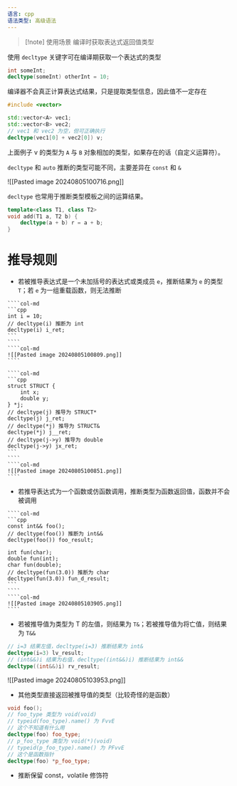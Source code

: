 ```yaml
---
语言: cpp
语法类型: 高级语法
---
```

> [!note] 使用场景
> 编译时获取表达式返回值类型

使用 `decltype` 关键字可在编译期获取一个表达式的类型

```cpp
int someInt;
decltype(someInt) otherInt = 10;
```

编译器不会真正计算表达式结果，只是提取类型信息，因此值不一定存在

```cpp
#include <vector>

std::vector<A> vec1;
std::vector<B> vec2;
// vec1 和 vec2 为空，但可正确执行
decltype(vec1[0] + vec2[0]) v;
```

上面例子 v 的类型为 `A` 与 `B` 对象相加的类型，如果存在的话（自定义运算符）。

`decltype` 和 `auto` 推断的类型可能不同，主要差异在 `const` 和 `&`

![[Pasted image 20240805100716.png]]

`decltype` 也常用于推断类型模板之间的运算结果。

```cpp
template<class T1, class T2>
void add(T1 a, T2 b) {
    decltype(a + b) r = a + b;
}
```
# 推导规则

* 若被推导表达式是一个未加括号的表达式或类成员 `e`，推断结果为 `e` 的类型 `T`；若 `e` 为一组重载函数，则无法推断

`````col
````col-md
```cpp
int i = 10;
// decltype(i) 推断为 int
decltype(i) i_ret;
```
````
````col-md
![[Pasted image 20240805100809.png]]
````
`````
`````col
````col-md
```cpp
struct STRUCT {
    int x;
    double y;
} *j;
// decltype(j) 推导为 STRUCT*
decltype(j) j_ret;
// decltype(*j) 推导为 STRUCT&
decltype(*j) j__ret;
// decltype(j->y) 推导为 double
decltype(j->y) jx_ret;
```
````
````col-md
![[Pasted image 20240805100851.png]]
````
`````

* 若推导表达式为一个函数或仿函数调用，推断类型为函数返回值，函数并不会被调用

`````col
````col-md
```cpp
const int&& foo();
// decltype(foo()) 推断为 int&&
decltype(foo()) foo_result;

int fun(char);
double fun(int);
char fun(double);
// decltype(fun(3.0)) 推断为 char
decltype(fun(3.0)) fun_d_result;
```
````
````col-md
![[Pasted image 20240805103905.png]]
````
`````

* 若被推导值为类型为 T 的左值，则结果为 `T&`；若被推导值为将亡值，则结果为 `T&&`

```cpp
// i=3 结果左值，decltype(i=3) 推断结果为 int&
decltype(i=3) lv_result;
// (int&&)i 结果为右值，decltype((int&&)i) 推断结果为 int&&
decltype((int&&)i) rv_result;
```
![[Pasted image 20240805103953.png]]

* 其他类型直接返回被推导值的类型（比较奇怪的是函数）

```cpp
void foo();
// foo_type 类型为 void(void)
// typeid(foo_type).name() 为 FvvE
// 这个不知道有什么用
decltype(foo) foo_type;
// p_foo_type 类型为 void(*)(void)
// typeid(p_foo_type).name() 为 PFvvE
// 这个是函数指针
decltype(foo) *p_foo_type;
```

* 推断保留 const，volatile 修饰符

